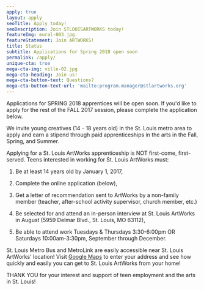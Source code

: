 ```yaml
---
apply: true
layout: apply
seoTitle: Apply today!
seoDescription: Join STLOUISARTWORKS today!
featureImg: mural-003.jpg
featureStatement: Join ARTWORKS!
title: Status
subtitle: Applications for Spring 2018 open soon
permalink: /apply/
unique-cta: true
mega-cta-img: ville-02.jpg
mega-cta-heading: Join us!
mega-cta-button-text: Questions?
mega-cta-button-text-url: 'mailto:program.manager@stlartworks.org'
---
```



Applications for SPRING 2018 apprentices will be open soon.  If you'd like to apply for the rest of the FALL 2017 session, please complete the application below.

We invite young creatives (14 - 18 years old) in the St. Louis metro area to apply and earn a stipend through paid apprenticeships in the arts in the Fall, Spring, and Summer.

Applying for a St. Louis ArtWorks apprenticeship is NOT first-come, first-served. Teens interested in working for St. Louis ArtWorks must:

1) Be at least 14 years old by January 1, 2017,

2) Complete the online application (below),

3) Get a letter of recommendation sent to ArtWorks by a non-family member (teacher, after-school activity supervisor, church member, etc.)

4) Be selected for and attend an in-person interview at St. Louis ArtWorks in August (5959 Delmar Blvd., St. Louis, MO 63112),

5) Be able to attend work Tuesdays & Thursdays 3:30-6:00pm OR Saturdays 10:00am-3:30pm, September through December.

St. Louis Metro Bus and MetroLink are easily accessible near St. Louis ArtWorks' location! Visit [Google Maps](https://www.google.com/maps/dir//5959+Delmar+Blvd,+St.+Louis,+MO+63112/@38.655097,-90.3627863,12z/data=!3m1!4b1!4m9!4m8!1m0!1m5!1m1!1s0x87df4aacff3b279d:0x6cca80677b840219!2m2!1d-90.2927463!2d38.6551179!3e3) to enter your address and see how quickly and easily you can get to St. Louis ArtWorks from your home!

THANK YOU for your interest and support of teen employment and the arts in St. Louis!